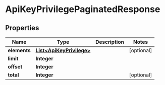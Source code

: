 
# ApiKeyPrivilegePaginatedResponse

## Properties
Name | Type | Description | Notes
------------ | ------------- | ------------- | -------------
**elements** | [**List&lt;ApiKeyPrivilege&gt;**](ApiKeyPrivilege.md) |  |  [optional]
**limit** | **Integer** |  | 
**offset** | **Integer** |  | 
**total** | **Integer** |  |  [optional]



